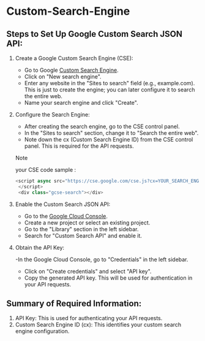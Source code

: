 # Custom-Search-Engine

## Steps to Set Up Google Custom Search JSON API:

1. Create a Google Custom Search Engine (CSE):

   - Go to Google [Custom Search Engine](https://programmablesearchengine.google.com/about/).
   - Click on "New search engine".
   - Enter any website in the "Sites to search" field (e.g., example.com). This is just to create the engine; you can later configure it to search the entire web.
   - Name your search engine and click "Create".

2. Configure the Search Engine:

   - After creating the search engine, go to the CSE control panel.
   - In the "Sites to search" section, change it to "Search the entire web".
   - Note down the cx (Custom Search Engine ID) from the CSE control panel. This is required for the API requests.

   > [!NOTE]
   > your CSE code sample :

   ```js
   <script async src="https://cse.google.com/cse.js?cx=YOUR_SEARCH_ENGINE_ID">
    </script>
    <div class="gcse-search"></div>
   ```

3. Enable the Custom Search JSON API:

   - Go to the [Google Cloud Console](https://console.google.com).
   - Create a new project or select an existing project.
   - Go to the "Library" section in the left sidebar.
   - Search for "Custom Search API" and enable it.

4. Obtain the API Key:

   -In the Google Cloud Console, go to "Credentials" in the left sidebar.

   - Click on "Create credentials" and select "API key".
   - Copy the generated API key. This will be used for authentication in your API requests.

## Summary of Required Information:

1. API Key: This is used for authenticating your API requests.
2. Custom Search Engine ID (cx): This identifies your custom search engine configuration.
